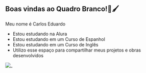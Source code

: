 ## Boas vindas ao Quadro Branco!🎨🖌️

Meu nome é Carlos Eduardo

- Estou estudando na Alura
- Estou estudando em um Curso de Espanhol
- Estou estudando em um Curso de Inglês
- Utilizo esse espaço para compartilhar meus projetos e obras desenvolvidos

![_](https://th.bing.com/th/id/R.a07784155552e98262da33fc9a3c9d8b?rik=w6bW4aMaJuQYYw&pid=ImgRaw&r=0)
